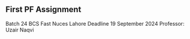 ## First PF Assignment 
Batch 24 BCS Fast Nuces Lahore
Deadline 19 September 2024
Professor: Uzair Naqvi
